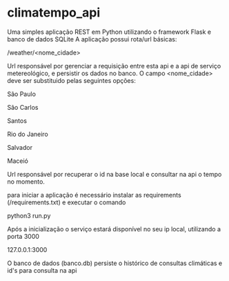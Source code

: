 # climatempo_api

Uma simples aplicação REST em Python utilizando o framework Flask e banco de dados SQLite
A aplicação possui rota/url básicas:

/weather/<nome_cidade>

Url responsável por gerenciar a requisição entre esta api e a api de serviço metereológico, e persistir os dados no banco.
O campo <nome_cidade> deve ser substituido pelas seguintes opções:

<p>São Paulo</p> 
<p>São Carlos</p>
<p>Santos</p>
<p>Rio do Janeiro</p>
<p>Salvador</p>
<p>Maceió</p>

<p>Url responsável por recuperar o id na base local e consultar na api o tempo no momento.</p>

<p>para iniciar a aplicação é necessário instalar as requirements (/requirements.txt) e executar o comando</p>

<p>python3 run.py</p>

<p>Após a inicialização o serviço estará disponível no seu ip local, utilizando a porta 3000</p>

<p>127.0.0.1:3000</p>

<p>O banco de dados (banco.db) persiste o histórico de consultas climáticas e id's para consulta na api</p>
